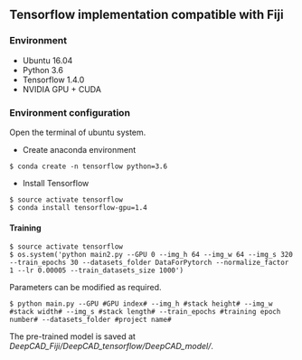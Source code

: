 ## Tensorflow implementation compatible with Fiji

### Environment 

* Ubuntu 16.04 
* Python 3.6
* Tensorflow 1.4.0
* NVIDIA GPU + CUDA

### Environment configuration

Open the terminal of ubuntu system.

* Create anaconda environment

```
$ conda create -n tensorflow python=3.6
```

* Install Tensorflow

```
$ source activate tensorflow
$ conda install tensorflow-gpu=1.4
```

#### Training

```
$ source activate tensorflow
$ os.system('python main2.py --GPU 0 --img_h 64 --img_w 64 --img_s 320 --train_epochs 30 --datasets_folder DataForPytorch --normalize_factor 1 --lr 0.00005 --train_datasets_size 1000')
```

Parameters can be modified as required.

```
$ python main.py --GPU #GPU index# --img_h #stack height# --img_w #stack width# --img_s #stack length# --train_epochs #training epoch number# --datasets_folder #project name#
```

The pre-trained model is saved at *DeepCAD_Fiji/DeepCAD_tensorflow/DeepCAD_model/*. 
